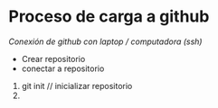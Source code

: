 # Proceso de carga a github

*Conexión de github con laptop / computadora (ssh)*

* Crear repositorio
* conectar a repositorio

1. git init // inicializar repositorio
2. 